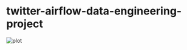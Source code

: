 # twitter-airflow-data-engineering-project
![plot](https://drive.google.com/file/d/1T41E8jRX7bYXnrDci-LUJsomCxKjnYnR/view?usp=sharing)

